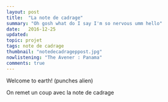 ```yaml
---
layout: post
title:  "La note de cadrage"
summary: "Oh gosh what do I say I'm so nervous umm hello"
date:   2016-12-25 
updated:
topic: projet
tags: note de cadrage
thumbnail: "notedecadrageppost.jpg"
nowlistening: "The Avener : Panama"
comments: true
---
```

Welcome to earth! (punches alien)

On remet un coup avec la note de cadrage
